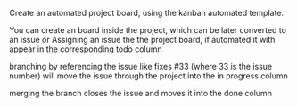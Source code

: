 Create an automated project board, using the kanban automated template.


You can create an board inside the project, which can be later converted to an issue
or 
Assigning an issue the the project board, if automated it with appear in the corresponding todo column

branching by referencing the issue like fixes #33 (where 33 is the issue number) will move the issue through the project into the in progress column

merging the branch closes the issue and moves it into the done column
